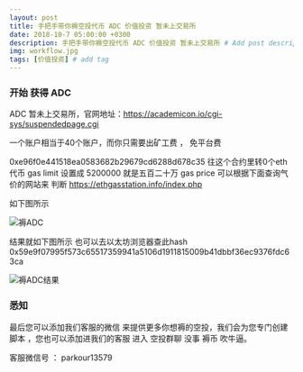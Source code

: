 ```yaml
---
layout: post
title: 手把手带你褥空投代币 ADC 价值投资 暂未上交易所
date: 2018-10-7 05:00:00 +0300
description: 手把手带你褥空投代币 ADC 价值投资 暂未上交易所 # Add post description (optional)
img: workflow.jpg
tags: [价值投资] # add tag
---
```


### 开始 获得 ADC

ADC  暂未上交易所，官网地址：https://academicon.io/cgi-sys/suspendedpage.cgi  

一个账户相当于40个账户，而你只需要出矿工费 ， 免平台费

0xe96f0e441518ea0583682b29679cd6288d678c35  往这个合约里转0个eth代币  gas limit 设置成 5200000  就是五百二十万
 gas price  可以根据下面查询气价的网站来 判断 https://ethgasstation.info/index.php 
 
 如下图所示
 
 ![褥ADC]({{site.baseurl}}/assets/img/2018-10-7-ADC/褥ADC.png)
 
 结果就如下图所示   也可以去以太坊浏览器查此hash  0x59e9f07995f573c65517359941a5106d1911815009b41dbbf36ec9376fdc63ca
 
 ![褥ADC结果]({{site.baseurl}}/assets/img/2018-10-7-ADC/褥ADC结果.png)

  
  
###  悉知

最后您可以添加我们客服的微信  来提供更多你想褥的空投，我们会为您专门创建脚本  ，您也可以添加进我们的客服 进入 空投群聊 没事 褥币 吹牛逼。

客服微信号 ：   parkour13579
